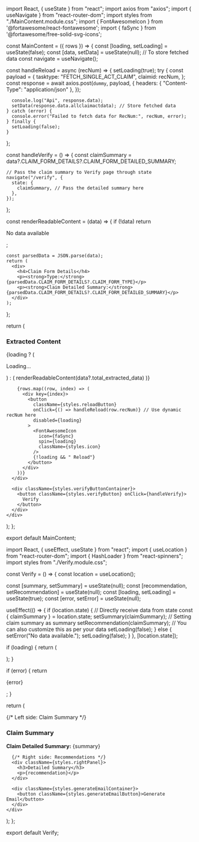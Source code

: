 import React, { useState } from "react";
import axios from "axios";
import { useNavigate } from "react-router-dom";
import styles from "./MainContent.module.css";
import { FontAwesomeIcon } from '@fortawesome/react-fontawesome';
import { faSync } from '@fortawesome/free-solid-svg-icons';

const MainContent = ({ rows }) => {
  const [loading, setLoading] = useState(false);
  const [data, setData] = useState(null); // To store fetched data
  const navigate = useNavigate();

  const handleReload = async (recNum) => {
    setLoading(true);
    try {
      const payload = {
        tasktype: "FETCH_SINGLE_ACT_CLAIM",
        claimid: recNum,
      };
      const response = await axios.post(`dummy`, payload, {
        headers: { "Content-Type": "application/json" },
      });
      
      console.log("Api", response.data);
      setData(response.data.allclaimactdata); // Store fetched data
    } catch (error) {
      console.error("Failed to fetch data for RecNum:", recNum, error);
    } finally {
      setLoading(false);
    }
  };

  const handleVerify = () => {
    const claimSummary = data?.CLAIM_FORM_DETAILS?.CLAIM_FORM_DETAILED_SUMMARY;

    // Pass the claim summary to Verify page through state
    navigate("/verify", {
      state: {
        claimSummary, // Pass the detailed summary here
      },
    });
  };

  const renderReadableContent = (data) => {
    if (!data) return <p>No data available</p>;

    const parsedData = JSON.parse(data);
    return (
      <div>
        <h4>Claim Form Details</h4>
        <p><strong>Type:</strong> {parsedData.CLAIM_FORM_DETAILS?.CLAIM_FORM_TYPE}</p>
        <p><strong>Claim Detailed Summary:</strong> {parsedData.CLAIM_FORM_DETAILS?.CLAIM_FORM_DETAILED_SUMMARY}</p>
      </div>
    );
  };

  return (
    <div className={styles.mainContent}>
      <div className={styles.extractContentSection}>
        <h3>Extracted Content</h3>
        {loading ? (
          <p>Loading...</p>
        ) : (
          renderReadableContent(data?.total_extracted_data)
        )}
        
        {rows.map((row, index) => (
          <div key={index}>
            <button
              className={styles.reloadButton}
              onClick={() => handleReload(row.recNum)} // Use dynamic recNum here
              disabled={loading}
            >
              <FontAwesomeIcon
                icon={faSync}
                spin={loading}
                className={styles.icon}
              />
              {!loading && " Reload"}
            </button>
          </div>
        ))}
      </div>

      <div className={styles.verifyButtonContainer}>
        <button className={styles.verifyButton} onClick={handleVerify}>
          Verify
        </button>
      </div>
    </div>
  );
};

export default MainContent;





import React, { useEffect, useState } from "react";
import { useLocation } from "react-router-dom";
import { HashLoader } from "react-spinners";
import styles from "./Verify.module.css";

const Verify = () => {
  const location = useLocation();

  const [summary, setSummary] = useState(null);
  const [recommendation, setRecommendation] = useState(null);
  const [loading, setLoading] = useState(true);
  const [error, setError] = useState(null);

  useEffect(() => {
    if (location.state) {
      // Directly receive data from state
      const { claimSummary } = location.state;
      setSummary(claimSummary); // Setting claim summary as summary
      setRecommendation(claimSummary); // You can also customize this as per your data
      setLoading(false);
    } else {
      setError("No data available.");
      setLoading(false);
    }
  }, [location.state]);

  if (loading) {
    return (
      <div className={styles.spinnerContainer}>
        <HashLoader color="#0f5fdc" size={40} />
      </div>
    );
  }

  if (error) {
    return <p>{error}</p>;
  }

  return (
    <div className={styles.verifyContainer}>
      {/* Left side: Claim Summary */}
      <div className={styles.leftPanel}>
        <h3>Claim Summary</h3>
        <p><strong>Claim Detailed Summary:</strong> {summary}</p>
      </div>

      {/* Right side: Recommendations */}
      <div className={styles.rightPanel}>
        <h3>Detailed Summary</h3>
        <p>{recommendation}</p>
      </div>

      <div className={styles.generateEmailContainer}>
        <button className={styles.generateEmailButton}>Generate Email</button>
      </div>
    </div>
  );
};

export default Verify;
